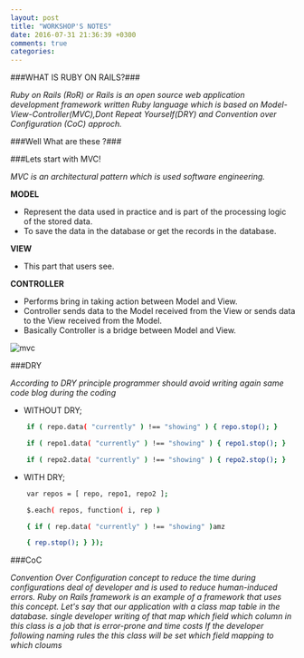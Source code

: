 ```yaml
---
layout: post
title: "WORKSHOP'S NOTES"
date: 2016-07-31 21:36:39 +0300
comments: true
categories: 
---
```


 




###WHAT IS RUBY ON RAILS?###

*Ruby on Rails (RoR) or Rails is an open source web application development framework written Ruby language which is based on Model-View-Controller(MVC),Dont Repeat Yourself(DRY) and Convention over Configuration  (CoC) approch.*

###Well What are these ?###

###Lets start with MVC!

*MVC is an architectural pattern which is used software engineering.*

**MODEL**

  * Represent the data used in practice and is part of the processing logic of the stored data.
  * To save the data in the database or get the records in the database.

**VIEW**

  * This part that users see.

**CONTROLLER**

  * Performs bring in taking action between Model and View.
  * Controller sends data to the Model received from the View or sends data to the View received from the Model.
  * Basically Controller is a bridge between Model and View.


![mvc](http://kodbas.com/wp-content/uploads/2014/04/Beh3a.png "mvc diagram")



###DRY

*According to DRY principle programmer should avoid writing again same code blog during the coding*

*  WITHOUT DRY;
```sh
	if ( repo.data( "currently" ) !== "showing" ) { repo.stop(); }

	if ( repo1.data( "currently" ) !== "showing" ) { repo1.stop(); }

	if ( repo2.data( "currently" ) !== "showing" ) { repo2.stop(); }
```

*  WITH DRY;
```sh
	var repos = [ repo, repo1, repo2 ];

	$.each( repos, function( i, rep )

	{ if ( rep.data( "currently" ) !== "showing" )amz

	{ rep.stop(); } });
```

###CoC

*Convention Over Configuration concept to reduce the time during configurations deal of developer and is used to reduce human-induced errors.*
*Ruby on Rails framework is an example of a framework that uses this concept.*
*Let's say that our application with a class map table in the database. single developer writing of that map which field which column in this class is a job that is error-prone and time costs*
*If the developer following naming rules the this class will be set  which field  mapping to which cloums*




